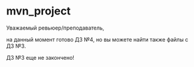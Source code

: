 # mvn_project

Уважаемый ревьюер/преподаватель, 

на данный момент готово ДЗ №4, но вы можете найти также файлы с ДЗ №3. 

ДЗ №3 еще не закончено!

